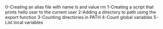 0-Creating an alias file with name ls and value rm
1-Creating a script that prints hello user to the current user
2-Adding a directory to path using the export function
3-Counting directories in PATH
4-Count global variables
5-List local variables
